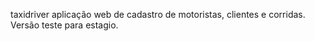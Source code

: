 taxidriver
aplicação web de cadastro de motoristas, clientes e corridas. Versão teste para estagio.
